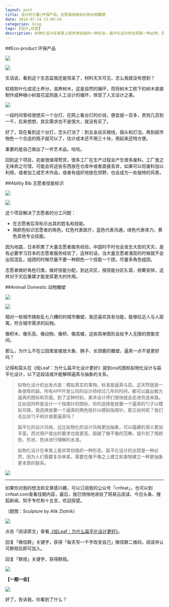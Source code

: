 ```yaml
---
layout: post
title: 设计的力量|环保产品、志愿者技能标识和动物雕塑
date: 2014-07-24 23:09:54
categories: blog
tags: [设计,创意]
description: 拟物化设计在审美上是非常初级的一种形态，扁平化设计的出现是一种必然，因为人们需要复杂审美，需要在像不像之上建立和事物建立一种更抽象更本质的联系。
---
```




##Eco-product 环保产品

![](http://cnfeat.qiniudn.com/P40715-145133.jpg)

![](http://cnfeat.qiniudn.com/P40715-142401.jpg)



实话说，看到这个生态盆我还是惊呆了，材料天天可见，怎么我就没有想到？

枯枝败叶化成泥土养分，滋养树木，这是自然的循环，而将树木工砍下的树木直接制作成种植小树苗花盆则是人工设计的循环，体现了人文设计之美。

![](http://cnfeat.qiniudn.com/P40715-142340.jpg)

一段时间曾经很想买一个台灯，在网上看台灯的价钱，便宜就一百多，贵则几百到一千，后来想想，其实需求也不是很大，就没有买了。

好了，现在看到这个台灯，念头打消了：到五金店买根线，插头和灯泡，再到超市物色一个合适的瓶子就可以了，估计成本还不用三十块，用起来还特方便。

重要的是自己做出了一件艺术品，哈哈。

回到这个项目，初衷很值得赞赏，很多工厂在生产过程会产生很多废料，工厂食之无味弃之可惜，可能会将这些东西放在仓库中或者直接丢弃，如果可以将废料加以利用，或者加工成艺术作品，或者有组织地放在郊野，也会成为一处独特的风景。

##Ability Bib 志愿者技能标识

![](http://cnfeat.qiniudn.com/P40715-144252.jpg)

![](http://cnfeat.qiniudn.com/P40715-144300.jpg)

这个项目解决了志愿者的分工问题：

- 在志愿者后背标示出其的姓名和技能。
- 用颜色标识志愿者的角色，红色代表医疗，蓝色代表沟通，绿色代表体力，黄色其他专业技能。

因为地震，日本积累了大量志愿者服务经验，中国时不时也会发生大型的天灾，是有必要学习日本的志愿者服务经验了，这样的话，当大量志愿者涌现的时候就不会出现混乱，组团的时候尽量不要一种颜色一个技能一个团，尽量多角色组团。

志愿者做好角色归类，做好技能分配，到达灾区，按技能分区扎营，统筹安排，这样对于灾后重建才能发挥更大的作用。


##Animali Domestic 动物雕塑


![](http://cnfeat.qiniudn.com/P40715-141222.jpg)

![](http://cnfeat.qiniudn.com/P40715-141532.jpg)

相对一些城市搞些乱七八糟的的城市雕塑，我还喜欢具有功能，能够拉近人与人距离，符合城市需求的玩物。

像积木、像乐高、像动物、像桥、像高楼，这些简单图形会给予人无限的想象空间。

那么，为什么不在公园里直接放大象、狮子、长颈鹿的雕塑，逼真一点不是更好吗？

记得和菜头在《给Leaf：为什么扁平化设计更好》提到ios的图标拟物化设计与扁平化设计，以下这段话或许能解释逼真与抽象的关系。

>拟物化设计的出发点是：模拟真实的事物。标准是逼真与否。这天然就是一条很窄的路，所有APP开发公司的设计师经过几年的时间，都可以画出极为逼真的图标和页面。到了这种时刻，美术设计师们很快就会走进穷途末路。比如说同样是设计一个指南针的图标，你的选择是放置一个逼真的勺子以模拟司南，我选择放置一个逼真的两色指针以模拟指南针。那又如何呢？我们去比较勺子和针谁更逼真吗？
>
>扁平化的设计风格，远比拟物化的设计风格更加抽象，可以蕴藏的涵义更加丰富。而对用户提出的要求也就更高，超越了像不像的范畴，提升到了用颜色、形状、色块进行理解的水准。
>
>拟物化设计在审美上是非常初级的一种形态，扁平化设计的出现是一种必然，因为人们需要复杂审美，需要在像不像之上建立和事物建立一种更抽象更本质的联系。

![](http://cnfeat.qiniudn.com/P40715-141241.jpg)

----

如果你对我的想法和文章感兴趣，可以订阅我的公众号「cnfeat」，也可以到cnfeat.com查看往期内容，最后，我已悄悄地进驻了网易云阅读、今日头条、搜狐新闻、知乎专栏和十五言，欢迎探望。

（题图：Sculpture by Alik Zlotnik）

![](http://cnfeat.qiniudn.com/mHDSX.png)

点击「阅读原文」查看[《给Leaf：为什么扁平化设计更好》](http://mp.weixin.qq.com/s?__biz=MjM5MjAzODU2MA==&mid=201000933&idx=1&sn=08b99fa87d8a1742160e917a931d3cf5&3rd=MzA3MDU4NTYzMw==&scene=6#rd)。


回复「微信群」关键字，获得「每天写一千字改变自己」微信群二维码，阅读并认可群规后即可加入。

回复「群规」关键字，获得群规。

![](http://cnfeat.qiniudn.com/%E7%AD%BE%E5%90%8D-2014-07-11.png)

**【一期一会】**

![](http://a0.att.hudong.com/16/86/01300000206900131910865593922.jpg)

好了，告诉我，你看到了什么？


